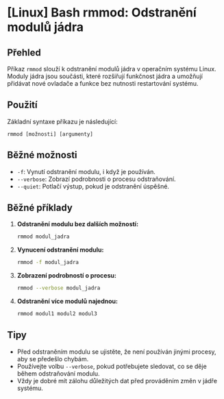 # [Linux] Bash rmmod: Odstranění modulů jádra

## Přehled
Příkaz `rmmod` slouží k odstranění modulů jádra v operačním systému Linux. Moduly jádra jsou součásti, které rozšiřují funkčnost jádra a umožňují přidávat nové ovladače a funkce bez nutnosti restartování systému.

## Použití
Základní syntaxe příkazu je následující:

```
rmmod [možnosti] [argumenty]
```

## Běžné možnosti
- `-f`: Vynutí odstranění modulu, i když je používán.
- `--verbose`: Zobrazí podrobnosti o procesu odstraňování.
- `--quiet`: Potlačí výstup, pokud je odstranění úspěšné.

## Běžné příklady
1. **Odstranění modulu bez dalších možností:**
   ```bash
   rmmod modul_jadra
   ```

2. **Vynucení odstranění modulu:**
   ```bash
   rmmod -f modul_jadra
   ```

3. **Zobrazení podrobností o procesu:**
   ```bash
   rmmod --verbose modul_jadra
   ```

4. **Odstranění více modulů najednou:**
   ```bash
   rmmod modul1 modul2 modul3
   ```

## Tipy
- Před odstraněním modulu se ujistěte, že není používán jinými procesy, aby se předešlo chybám.
- Používejte volbu `--verbose`, pokud potřebujete sledovat, co se děje během odstraňování modulu.
- Vždy je dobré mít zálohu důležitých dat před prováděním změn v jádře systému.